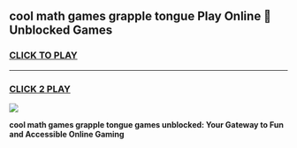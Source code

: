 
## cool math games grapple tongue Play Online 👋 Unblocked Games
<h3>
<a href="https://news.freeplayer.one?title=cool_math_games_grapple_tongue&ref=17CMG">CLICK TO PLAY</a></h3>
<hr>

<h3>
<a href="https://news.freeplayer.one?title=cool_math_games_grapple_tongue&ref=17CMG">CLICK 2 PLAY</a>
  
</h3>

<a href="https://news.freeplayer.one?title=cool_math_games_grapple_tongue&ref=17CMG/"><img src="https://clearcache.store/games.png"></a>


**cool math games grapple tongue games unblocked: Your Gateway to Fun and Accessible Online Gaming**
